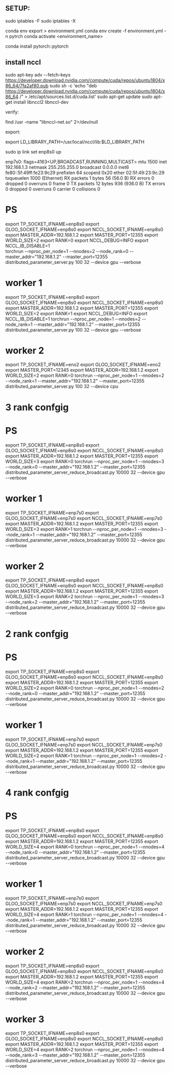 
## SETUP:

sudo iptables -F
sudo iptables -X

conda env export > environment.yml
conda env create -f environment.yml -n pytrch
conda activate <environment_name>

conda install pytorch::pytorch


## install nccl

sudo apt-key adv --fetch-keys https://developer.download.nvidia.com/compute/cuda/repos/ubuntu1804/x86_64/7fa2af80.pub
sudo sh -c 'echo "deb https://developer.download.nvidia.com/compute/cuda/repos/ubuntu1804/x86_64 /" > /etc/apt/sources.list.d/cuda.list'
sudo apt-get update
sudo apt-get install libnccl2 libnccl-dev

verify:

find /usr -name "libnccl-net.so" 2>/dev/null

export:
 
export LD_LIBRARY_PATH=/usr/local/nccl/lib:$LD_LIBRARY_PATH

<!-- Enable interface: -->
sudo ip link set enp8s0 up



enp7s0: flags=4163<UP,BROADCAST,RUNNING,MULTICAST>  mtu 1500
        inet 192.168.1.3  netmask 255.255.255.0  broadcast 0.0.0.0
        inet6 fe80::5f:49ff:fe23:9c29  prefixlen 64  scopeid 0x20<link>
        ether 02:5f:49:23:9c:29  txqueuelen 1000  (Ethernet)
        RX packets 1  bytes 56 (56.0 B)
        RX errors 0  dropped 0  overruns 0  frame 0
        TX packets 12  bytes 936 (936.0 B)
        TX errors 0  dropped 0 overruns 0  carrier 0  collisions 0

# PS
export TP_SOCKET_IFNAME=enp8s0
export GLOO_SOCKET_IFNAME=enp8s0
export NCCL_SOCKET_IFNAME=enp8s0
export MASTER_ADDR=192.168.1.2
export MASTER_PORT=12355
export WORLD_SIZE=2
export RANK=0
export NCCL_DEBUG=INFO
export NCCL_IB_DISABLE=1  
torchrun --nproc_per_node=1 --nnodes=2 --node_rank=0 --master_addr="192.168.1.2" --master_port=12355 distributed_parameter_server.py 100 32 --device gpu --verbose


# worker 1
export TP_SOCKET_IFNAME=enp8s0
export GLOO_SOCKET_IFNAME=enp8s0
export NCCL_SOCKET_IFNAME=enp8s0
export MASTER_ADDR=192.168.1.2
export MASTER_PORT=12355
export WORLD_SIZE=2
export RANK=1
export NCCL_DEBUG=INFO
export NCCL_IB_DISABLE=1
torchrun --nproc_per_node=1 --nnodes=2 --node_rank=1 --master_addr="192.168.1.2" --master_port=12355 distributed_parameter_server.py 100 32 --device gpu --verbose


# worker 2
export TP_SOCKET_IFNAME=eno2
export GLOO_SOCKET_IFNAME=eno2
export MASTER_PORT=12345
export MASTER_ADDR=192.168.1.2
export WORLD_SIZE=2
export RANK=0
torchrun --nproc_per_node=1 --nnodes=2 --node_rank=1 --master_addr="192.168.1.2" --master_port=12355 distributed_parameter_server.py 100 32 --device cpu




# 
#  3 rank confgig


# PS
export TP_SOCKET_IFNAME=enp8s0
export GLOO_SOCKET_IFNAME=enp8s0
export NCCL_SOCKET_IFNAME=enp8s0
export MASTER_ADDR=192.168.1.2
export MASTER_PORT=12355
export WORLD_SIZE=3
export RANK=0
torchrun --nproc_per_node=1 --nnodes=3 --node_rank=0 --master_addr="192.168.1.2" --master_port=12355 distributed_parameter_server_reduce_broadcast.py 10000 32 --device gpu --verbose


# worker 1
export TP_SOCKET_IFNAME=enp7s0
export GLOO_SOCKET_IFNAME=enp7s0
export NCCL_SOCKET_IFNAME=enp7s0
export MASTER_ADDR=192.168.1.2
export MASTER_PORT=12355
export WORLD_SIZE=3
export RANK=1
torchrun --nproc_per_node=1 --nnodes=3 --node_rank=1 --master_addr="192.168.1.2" --master_port=12355 distributed_parameter_server_reduce_broadcast.py 10000 32 --device gpu --verbose


# worker 2
export TP_SOCKET_IFNAME=enp8s0
export GLOO_SOCKET_IFNAME=enp8s0
export NCCL_SOCKET_IFNAME=enp8s0
export MASTER_ADDR=192.168.1.2
export MASTER_PORT=12355
export WORLD_SIZE=3
export RANK=2
torchrun --nproc_per_node=1 --nnodes=3 --node_rank=2 --master_addr="192.168.1.2" --master_port=12355 distributed_parameter_server_reduce_broadcast.py 10000 32 --device gpu --verbose




#  2 rank confgig


# PS
export TP_SOCKET_IFNAME=enp8s0
export GLOO_SOCKET_IFNAME=enp8s0
export NCCL_SOCKET_IFNAME=enp8s0
export MASTER_ADDR=192.168.1.2
export MASTER_PORT=12355
export WORLD_SIZE=2
export RANK=0
torchrun --nproc_per_node=1 --nnodes=2 --node_rank=0 --master_addr="192.168.1.2" --master_port=12355 distributed_parameter_server_reduce_broadcast.py 10000 32 --device gpu --verbose


# worker 1
export TP_SOCKET_IFNAME=enp7s0
export GLOO_SOCKET_IFNAME=enp7s0
export NCCL_SOCKET_IFNAME=enp7s0
export MASTER_ADDR=192.168.1.2
export MASTER_PORT=12355
export WORLD_SIZE=2
export RANK=1
torchrun --nproc_per_node=1 --nnodes=2 --node_rank=1 --master_addr="192.168.1.2" --master_port=12355 distributed_parameter_server_reduce_broadcast.py 10000 32 --device gpu --verbose



# 
#  4 rank confgig


# PS
export TP_SOCKET_IFNAME=enp8s0
export GLOO_SOCKET_IFNAME=enp8s0
export NCCL_SOCKET_IFNAME=enp8s0
export MASTER_ADDR=192.168.1.2
export MASTER_PORT=12355
export WORLD_SIZE=4
export RANK=0
torchrun --nproc_per_node=1 --nnodes=4 --node_rank=0 --master_addr="192.168.1.2" --master_port=12355 distributed_parameter_server_reduce_broadcast.py 10000 32 --device gpu --verbose


# worker 1
export TP_SOCKET_IFNAME=enp7s0
export GLOO_SOCKET_IFNAME=enp7s0
export NCCL_SOCKET_IFNAME=enp7s0
export MASTER_ADDR=192.168.1.2
export MASTER_PORT=12355
export WORLD_SIZE=4
export RANK=1
torchrun --nproc_per_node=1 --nnodes=4 --node_rank=1 --master_addr="192.168.1.2" --master_port=12355 distributed_parameter_server_reduce_broadcast.py 10000 32 --device gpu --verbose


# worker 2
export TP_SOCKET_IFNAME=enp8s0
export GLOO_SOCKET_IFNAME=enp8s0
export NCCL_SOCKET_IFNAME=enp8s0
export MASTER_ADDR=192.168.1.2
export MASTER_PORT=12355
export WORLD_SIZE=4
export RANK=2
torchrun --nproc_per_node=1 --nnodes=4 --node_rank=2 --master_addr="192.168.1.2" --master_port=12355 distributed_parameter_server_reduce_broadcast.py 10000 32 --device gpu --verbose

# worker 3
export TP_SOCKET_IFNAME=enp8s0
export GLOO_SOCKET_IFNAME=enp8s0
export NCCL_SOCKET_IFNAME=enp8s0
export MASTER_ADDR=192.168.1.2
export MASTER_PORT=12355
export WORLD_SIZE=4
export RANK=2
torchrun --nproc_per_node=1 --nnodes=4 --node_rank=3 --master_addr="192.168.1.2" --master_port=12355 distributed_parameter_server_reduce_broadcast.py 10000 32 --device gpu --verbose

